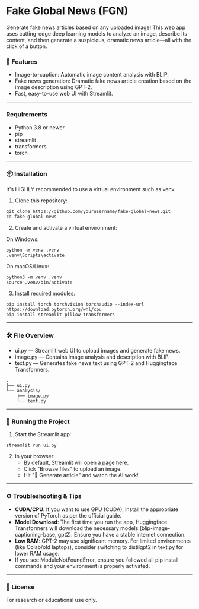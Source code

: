 # Fake Global News (FGN) 

Generate fake news articles based on any uploaded image!
This web app uses cutting-edge deep learning models to analyze an image, describe its content, and then generate a suspicious, dramatic news article—all with the click of a button.

### 🚀 Features

* Image-to-caption: Automatic image content analysis with BLIP.
* Fake news generation: Dramatic fake news article creation based on the image description using GPT-2.  
* Fast, easy-to-use web UI with Streamlit.

---
### Requirements

* Python 3.8 or newer
* pip
* streamlit
* transformers
* torch

---
### 📦 Installation
It's HIGHLY recommended to use a virtual environment such as venv.
1. Clone this repository:
```
git clone https://github.com/yourusername/fake-global-news.git
cd fake-global-news
```
2. Create and activate a virtual environment:

On Windows:

```
python -m venv .venv
.venv\Scripts\activate
```

On macOS/Linux:

```
python3 -m venv .venv
source .venv/bin/activate
```

3. Install required modules:
```
pip install torch torchvision torchaudio --index-url https://download.pytorch.org/whl/cpu
pip install streamlit pillow transformers
```

---
### 🛠️ File Overview
* ui.py — Streamlit web UI to upload images and generate fake news.
* image.py — Contains image analysis and description with BLIP.
* text.py — Generates fake news text using GPT-2 and Huggingface Transformers.

```
.
├── ui.py
└── analysis/
    ├── image.py
    └── text.py
```

---
### 🏃 Running the Project
1. Start the Streamlit app:
```
streamlit run ui.py
```
2. In your browser:
   * By default, Streamlit will open a page [here](http://localhost:8501).
   * Click "Browse files" to upload an image.
   * Hit "📰 Generate article" and watch the AI work!
    
---
### ⚙️ Troubleshooting & Tips
* <b>CUDA/CPU</b>: If you want to use GPU (CUDA), install the appropriate version of PyTorch as per the official guide.
* <b>Model Download</b>: The first time you run the app, Huggingface Transformers will download the necessary models (blip-image-captioning-base, gpt2). Ensure you have a stable internet connection.
* <b>Low RAM</b>: GPT-2 may use significant memory. For limited environments (like Colab/old laptops), consider switching to distilgpt2 in text.py for lower RAM usage.
* If you see ModuleNotFoundError, ensure you followed all pip install commands and your environment is properly activated.

---
### 📑 License
For research or educational use only.